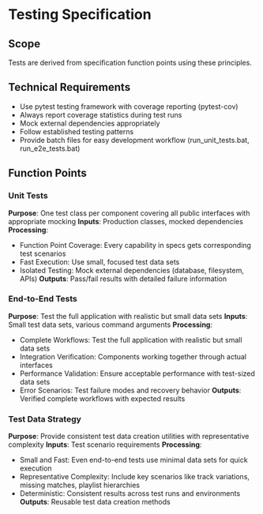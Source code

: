 # Testing Specification

## Scope
Tests are derived from specification function points using these principles.

## Technical Requirements
- Use pytest testing framework with coverage reporting (pytest-cov)
- Always report coverage statistics during test runs
- Mock external dependencies appropriately
- Follow established testing patterns
- Provide batch files for easy development workflow (run_unit_tests.bat, run_e2e_tests.bat)

## Function Points

### Unit Tests
**Purpose**: One test class per component covering all public interfaces with appropriate mocking
**Inputs**: Production classes, mocked dependencies
**Processing**: 
- Function Point Coverage: Every capability in specs gets corresponding test scenarios
- Fast Execution: Use small, focused test data sets
- Isolated Testing: Mock external dependencies (database, filesystem, APIs)
**Outputs**: Pass/fail results with detailed failure information

### End-to-End Tests
**Purpose**: Test the full application with realistic but small data sets
**Inputs**: Small test data sets, various command arguments
**Processing**:
- Complete Workflows: Test the full application with realistic but small data sets
- Integration Verification: Components working together through actual interfaces
- Performance Validation: Ensure acceptable performance with test-sized data sets
- Error Scenarios: Test failure modes and recovery behavior
**Outputs**: Verified complete workflows with expected results

### Test Data Strategy
**Purpose**: Provide consistent test data creation utilities with representative complexity
**Inputs**: Test scenario requirements
**Processing**:
- Small and Fast: Even end-to-end tests use minimal data sets for quick execution
- Representative Complexity: Include key scenarios like track variations, missing matches, playlist hierarchies
- Deterministic: Consistent results across test runs and environments
**Outputs**: Reusable test data creation methods
